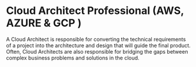 # Cloud Architect Professional (AWS, AZURE & GCP )
A Cloud Architect is responsible for converting the technical requirements of a project into the architecture and design that will guide the final product. Often, Cloud Architects are also responsible for bridging the gaps between complex business problems and solutions in the cloud.
